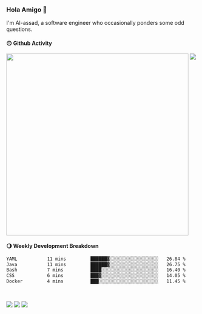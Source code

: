 ### Hola Amigo 🤣   

I'm Al-assad, a software engineer who occasionally ponders some odd questions.  
 
#### 🙃 Github Activity 
<div>
  <img src="https://github-readme-stats.vercel.app/api?username=al-assad&show_icons=true" align="top" style="display: inline-block;" width="480"/>
  <img src="https://github-readme-stats.vercel.app/api/top-langs/?username=al-assad&hide=css,html&langs_count=8&layout=compact" align="top" style="display: inline-block;"/>
</div>

#### 🌖 Weekly Development Breakdown
<!--START_SECTION:waka-->

```txt
YAML           11 mins         ██████▓░░░░░░░░░░░░░░░░░░   26.84 %
Java           11 mins         ██████▓░░░░░░░░░░░░░░░░░░   26.75 %
Bash           7 mins          ████░░░░░░░░░░░░░░░░░░░░░   16.40 %
CSS            6 mins          ███▓░░░░░░░░░░░░░░░░░░░░░   14.05 %
Docker         4 mins          ███░░░░░░░░░░░░░░░░░░░░░░   11.45 %
```

<!--END_SECTION:waka-->

<br>

<a href="https://twitter.com/Alassad_dev"><img src="https://img.shields.io/badge/Twitter-@Alassad__dev-blue?style=flat&logo=twitter" /></a>
<a href="https://t.me/alassad_dev"><img src="https://img.shields.io/badge/Telegram-@alassad__dev-orange?style=flat&logo=telegram" /></a>
<a href="https://al-assad.github.io"><img src="https://img.shields.io/badge/Blogs-Linying_Assad's_Blog-yellow?style=flat&logo=github" /></a>

